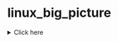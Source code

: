 # linux_big_picture 

<details><summary>Click here</summary>
<p>

```bash
  1. Create an user named  test1 with following details 
  2. set password for test1 user LinuxLife
  3. for this user set alias of date command by the name of  mytime 
  4. Alias must be permanent 
  5. test1 user must not be able to run cal command 
```

</p>
</details>
